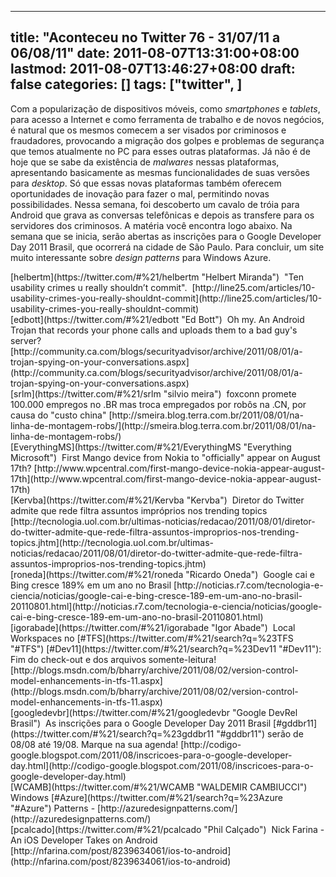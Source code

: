 
---
title: "Aconteceu no Twitter 76 - 31/07/11 a 06/08/11"
date: 2011-08-07T13:31:00+08:00
lastmod: 2011-08-07T13:46:27+08:00
draft: false
categories: []
tags: ["twitter", ]
---


Com a popularização de dispositivos móveis, como *smartphones* e *tablets*, para acesso a Internet e como ferramenta de trabalho e de novos negócios, é natural que os mesmos comecem a ser visados por criminosos e fraudadores, provocando a migração dos golpes e problemas de segurança que temos atualmente no PC para esses outras plataformas. Já não é de hoje que se sabe da existência de *malwares* nessas plataformas, apresentando basicamente as mesmas funcionalidades de suas versões para *desktop*. Só que essas novas plataformas também oferecem oportunidades de inovação para fazer o mal, permitindo novas possibilidades. Nessa semana, foi descoberto um cavalo de tróia para Android que grava as conversas telefônicas e depois as transfere para os servidores dos criminosos. A matéria você encontra logo abaixo. Na semana que se inicia, serão abertas as inscrições para o Google Developer Day 2011 Brasil, que ocorrerá na cidade de São Paulo. Para concluir, um site muito interessante sobre *design patterns* para Windows Azure.


<div class="tweet-row"><span class="tweet-user-name">[helbertm](https://twitter.com/#%21/helbertm "Helbert Miranda")  </span>"Ten usability crimes u really shouldn’t commit".  [http://line25.com/articles/10-usability-crimes-you-really-shouldnt-commit](http://line25.com/articles/10-usability-crimes-you-really-shouldnt-commit)  


<div class="tweet-row"><span class="tweet-user-name">[edbott](https://twitter.com/#%21/edbott "Ed Bott")  </span>Oh my. An Android Trojan that records your phone calls and uploads them to a bad guy's server?   
[http://community.ca.com/blogs/securityadvisor/archive/2011/08/01/a-trojan-spying-on-your-conversations.aspx](http://community.ca.com/blogs/securityadvisor/archive/2011/08/01/a-trojan-spying-on-your-conversations.aspx)  


<div class="tweet-row"><span class="tweet-user-name">[srlm](https://twitter.com/#%21/srlm "silvio meira")  </span>foxconn promete 100.000 empregos no .BR mas troca empregados por robôs na .CN, por causa do "custo china" [http://smeira.blog.terra.com.br/2011/08/01/na-linha-de-montagem-robs/](http://smeira.blog.terra.com.br/2011/08/01/na-linha-de-montagem-robs/)  


<div class="tweet-row"><span class="tweet-user-name">[EverythingMS](https://twitter.com/#%21/EverythingMS "Everything Microsoft")  </span>First Mango device from Nokia to "officially" appear on August 17th? [http://www.wpcentral.com/first-mango-device-nokia-appear-august-17th](http://www.wpcentral.com/first-mango-device-nokia-appear-august-17th)  


<div class="tweet-row"><span class="tweet-user-name">[Kervba](https://twitter.com/#%21/Kervba "Kervba")  </span>Diretor do Twitter admite que rede filtra assuntos impróprios nos trending topics   
[http://tecnologia.uol.com.br/ultimas-noticias/redacao/2011/08/01/diretor-do-twitter-admite-que-rede-filtra-assuntos-improprios-nos-trending-topics.jhtm](http://tecnologia.uol.com.br/ultimas-noticias/redacao/2011/08/01/diretor-do-twitter-admite-que-rede-filtra-assuntos-improprios-nos-trending-topics.jhtm)  


<div class="tweet-row"><span class="tweet-user-name">[roneda](https://twitter.com/#%21/roneda "Ricardo Oneda")  </span>Google cai e Bing cresce 189% em um ano no Brasil   
[http://noticias.r7.com/tecnologia-e-ciencia/noticias/google-cai-e-bing-cresce-189-em-um-ano-no-brasil-20110801.html](http://noticias.r7.com/tecnologia-e-ciencia/noticias/google-cai-e-bing-cresce-189-em-um-ano-no-brasil-20110801.html)  


<div class="tweet-row"><span class="tweet-user-name">[igorabade](https://twitter.com/#%21/igorabade "Igor Abade")  </span>Local Workspaces no [<span class="hash">#</span><span class="hash-text">TFS</span>](https://twitter.com/#%21/search?q=%23TFS "#TFS") [<span class="hash">#</span><span class="hash-text">Dev11</span>](https://twitter.com/#%21/search?q=%23Dev11 "#Dev11"): Fim do check-out e dos arquivos somente-leitura!   
[http://blogs.msdn.com/b/bharry/archive/2011/08/02/version-control-model-enhancements-in-tfs-11.aspx](http://blogs.msdn.com/b/bharry/archive/2011/08/02/version-control-model-enhancements-in-tfs-11.aspx)  


<div class="tweet-row"><span class="tweet-user-name">[googledevbr](https://twitter.com/#%21/googledevbr "Google DevRel Brasil")  </span>As inscrições para o Google Developer Day 2011 Brasil [<span class="hash">#</span><span class="hash-text">gddbr11</span>](https://twitter.com/#%21/search?q=%23gddbr11 "#gddbr11") serão de 08/08 até 19/08. Marque na sua agenda!   
[http://codigo-google.blogspot.com/2011/08/inscricoes-para-o-google-developer-day.html](http://codigo-google.blogspot.com/2011/08/inscricoes-para-o-google-developer-day.html)  


<div class="tweet-row"><span class="tweet-user-name">[WCAMB](https://twitter.com/#%21/WCAMB "WALDEMIR CAMBIUCCI")  </span>Windows [<span class="hash">#</span><span class="hash-text">Azure</span>](https://twitter.com/#%21/search?q=%23Azure "#Azure") Patterns - [http://azuredesignpatterns.com/](http://azuredesignpatterns.com/)  


<div class="tweet-row"><span class="tweet-user-name">[pcalcado](https://twitter.com/#%21/pcalcado "Phil Calçado")  </span>Nick Farina - An iOS Developer Takes on Android [http://nfarina.com/post/8239634061/ios-to-android](http://nfarina.com/post/8239634061/ios-to-android)  

</div>
</div>
</div>
</div>
</div>
</div>
</div>
</div>
</div>
</div>

